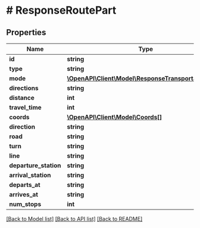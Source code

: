 # # ResponseRoutePart

## Properties

Name | Type | Description | Notes
------------ | ------------- | ------------- | -------------
**id** | **string** |  | 
**type** | **string** |  | 
**mode** | [**\OpenAPI\Client\Model\ResponseTransportationMode**](ResponseTransportationMode.md) |  | 
**directions** | **string** |  | 
**distance** | **int** |  | 
**travel_time** | **int** |  | 
**coords** | [**\OpenAPI\Client\Model\Coords[]**](Coords.md) |  | 
**direction** | **string** |  | [optional] 
**road** | **string** |  | [optional] 
**turn** | **string** |  | [optional] 
**line** | **string** |  | [optional] 
**departure_station** | **string** |  | [optional] 
**arrival_station** | **string** |  | [optional] 
**departs_at** | **string** |  | [optional] 
**arrives_at** | **string** |  | [optional] 
**num_stops** | **int** |  | [optional] 

[[Back to Model list]](../../README.md#documentation-for-models) [[Back to API list]](../../README.md#documentation-for-api-endpoints) [[Back to README]](../../README.md)


